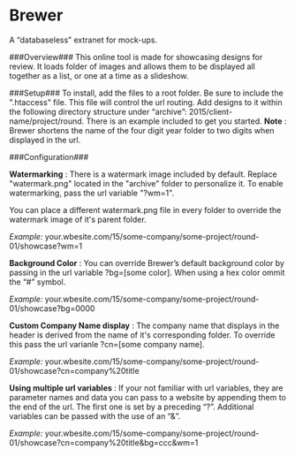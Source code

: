 # Brewer
A “databaseless” extranet for mock-ups.

###Overview###
This online tool is made for showcasing designs for review. It loads folder of images and allows them to be displayed all together as a list, or one at a time as a slideshow.

###Setup###
To install, add the files to a root folder. Be sure to include the ".htaccess" file. This file will control the url routing. Add designs to it within the following directory structure under “archive”: 2015/client-name/project/round. There is an example included to get you started. **Note** : Brewer shortens the name of the four digit year folder to two digits when displayed in the url.


###Configuration###

**Watermarking** : 
There is a watermark image included by default. Replace "watermark.png" located in the "archive" folder to personalize it. To enable watermarking, pass the url variable "?wm=1".

You can place a different watermark.png file in every folder to override the watermark image of it's parent folder.

*Example:*
your.wbesite.com/15/some-company/some-project/round-01/showcase?wm=1


**Background Color** :
You can override Brewer’s default background color by passing in the url variable ?bg=[some color]. When using a hex color ommit the “#” symbol.

*Example:*
your.wbesite.com/15/some-company/some-project/round-01/showcase?bg=0000


**Custom Company Name display** :
The company name that displays in the header is derived from the name of it's corresponding folder. To override this pass the url varianle ?cn=[some company name].

*Example:*
your.wbesite.com/15/some-company/some-project/round-01/showcase?cn=company%20title


**Using multiple url variables** :
If your not familiar with url variables, they are parameter names and data you can pass to a website by appending them to the end of the url. The first one is set by a preceding “?”. Additional variables can be passed with the use of an “&”.

*Example:*
your.wbesite.com/15/some-company/some-project/round-01/showcase?cn=company%20title&bg=ccc&wm=1
